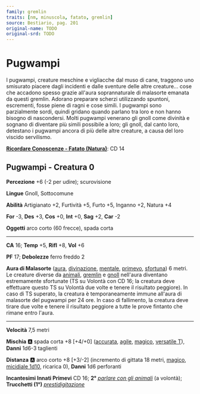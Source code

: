 ```yaml
---
family: gremlin
traits: [nm, minuscola, fatato, gremlin]
source: Bestiario, pag. 201
original-name: TODO
original-srd: TODO
---
```


# Pugwampi

I pugwampi, creature meschine e vigliacche dal muso di cane, traggono uno smisurato piacere dagli incidenti e dalle sventure delle altre creature... cose che accadono spesso grazie all'aura soprannaturale di malasorte emanata da questi gremlin. Adorano preparare scherzi utilizzando spuntoni, escrementi, fosse piene di ragni e cose simili. I pugwampi sono parzialmente sordi, quindi gridano quando parlano tra loro e non hanno bisogno di nascondersi. Molti pugwampi venerano gli gnoll come divinità e sognano di diventare più simili possibile a loro; gli gnoll, dal canto loro, detestano i pugwampi ancora di più delle altre creature, a causa del loro viscido servilismo.

**[Ricordare Conoscenze - Fatato (Natura)](/azioni/ricordare-conoscenze)**: CD 14

## Pugwampi - Creatura 0

**Percezione** +6 (-2 per udire); scurovisione

**Lingue** Gnoll, Sottocomune

**Abilità** Artigianato +2, Furtività +5, Furto +5, Inganno +2, Natura +4

**For** -3, **Des** +3, **Cos** +0, **Int** +0, **Sag** +2, **Car** -2

**Oggetti** arco corto (60 frecce), spada corta

***

**CA** 16; **Temp** +5, **Rifl** +8, **Vol** +6

**PF** 17; **Debolezze** ferro freddo 2

**Aura di Malasorte** ([aura](/tratti/aura), [divinazione](/tratti/divinazione), [mentale](/tratti/mentale), [primevo](/tratti/primevo), [sfortuna](/tratti/fortuna)) 6 metri. Le creature diverse da [animali](/tratti/animali), [gremlin](/tratti/gremlin) e [gnoll](/tratti/gnoll) nell'aura diventano estremamente sfortunate (TS su Volontà con CD 16; la creatura deve effettuare questo TS su Volontà due volte e tenere il risultato peggiore). ln caso di TS superato, la creatura è temporaneamente immune all'aura di malasorte del pugwampi per 24 ore. ln caso di fallimento, la creatura deve tirare due volte e tenere il risultato peggiore a tutte le prove fintanto che rimane entro l'aura.

***

**Velocità** 7,5 metri

**Mischia** :a: spada corta +8 \[+4/+0] ([accurata](/tratti/accurata), [agile](/tratti/agile), [magico](/tratti/magico), [versatile T](/tratti/versatile)), **Danni** 1d6-3 taglienti

**Distanza** :a: arco corto +8 \[+3/-2] (incremento di gittata 18 metri, [magico](/tratti/magico), [micidiale 1d10](/tratti/micidiale), ricarica 0), **Danni** 1d6 perforanti

**Incantesimi Innati Primevi**  CD 16; **2°** *[parlare con gli animali](/incantesimi/parlare-con-gli-animali)* (a volontà); **Trucchetti (1°)** *[prestidigitazione](/incantesimi/prestidigitazione)*
